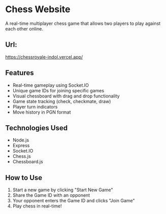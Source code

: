# Chess Website

A real-time multiplayer chess game that allows two players to play against each other online.

## Url: 
https://chessroyale-indol.vercel.app/

## Features

- Real-time gameplay using Socket.IO
- Unique game IDs for joining specific games
- Visual chessboard with drag and drop functionality
- Game state tracking (check, checkmate, draw)
- Player turn indicators
- Move history in PGN format

## Technologies Used

- Node.js
- Express
- Socket.IO
- Chess.js
- Chessboard.js

## How to Use

1. Start a new game by clicking "Start New Game"
2. Share the Game ID with an opponent
3. Your opponent enters the Game ID and clicks "Join Game"
4. Play chess in real-time!
